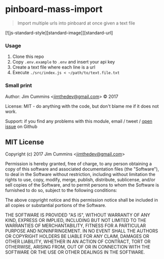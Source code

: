 # pinboard-mass-import

> Import multiple urls into pinboard at once given a text file

<!-- [![NPM][npm-icon] ][npm-url] -->

<!-- [![Build status][ci-image] ][ci-url]
[![semantic-release][semantic-image] ][semantic-url] -->

[![js-standard-style][standard-image]][standard-url]

### Usage

1. Clone this repo
2. Copy `.env.example` to `.env` and insert your api key
3. Create a text file where each line is a url
4. Execute `./src/index.js < ~/path/to/text.file.txt`

### Small print

Author: Jim Cummins &lt;jimthedev@gmail.com&gt; &copy; 2017



License: MIT - do anything with the code, but don't blame me if it does not work.

Support: if you find any problems with this module, email / tweet /
[open issue](https://github.com/jimthedev/pinboard-mass-import/issues) on Github

## MIT License

Copyright (c) 2017 Jim Cummins &lt;jimthedev@gmail.com&gt;

Permission is hereby granted, free of charge, to any person
obtaining a copy of this software and associated documentation
files (the "Software"), to deal in the Software without
restriction, including without limitation the rights to use,
copy, modify, merge, publish, distribute, sublicense, and/or sell
copies of the Software, and to permit persons to whom the
Software is furnished to do so, subject to the following
conditions:

The above copyright notice and this permission notice shall be
included in all copies or substantial portions of the Software.

THE SOFTWARE IS PROVIDED "AS IS", WITHOUT WARRANTY OF ANY KIND,
EXPRESS OR IMPLIED, INCLUDING BUT NOT LIMITED TO THE WARRANTIES
OF MERCHANTABILITY, FITNESS FOR A PARTICULAR PURPOSE AND
NONINFRINGEMENT. IN NO EVENT SHALL THE AUTHORS OR COPYRIGHT
HOLDERS BE LIABLE FOR ANY CLAIM, DAMAGES OR OTHER LIABILITY,
WHETHER IN AN ACTION OF CONTRACT, TORT OR OTHERWISE, ARISING
FROM, OUT OF OR IN CONNECTION WITH THE SOFTWARE OR THE USE OR
OTHER DEALINGS IN THE SOFTWARE.

<!-- [npm-icon]: https://nodei.co/npm/pinboard-mass-import.svg?downloads=true
[npm-url]: https://npmjs.org/package/pinboard-mass-import
[ci-image]: https://travis-ci.org/jimthedev/pinboard-mass-import.svg?branch=master
[ci-url]: https://travis-ci.org/jimthedev/pinboard-mass-import
[semantic-image]: https://img.shields.io/badge/%20%20%F0%9F%93%A6%F0%9F%9A%80-semantic--release-e10079.svg
[semantic-url]: https://github.com/semantic-release/semantic-release
[standard-image]: https://img.shields.io/badge/code%20style-standard-brightgreen.svg
[standard-url]: http://standardjs.com/ -->
